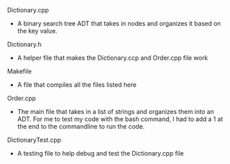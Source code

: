 Dictionary.cpp
- A binary search tree ADT that takes in nodes and organizes it based on the key value.

Dictionary.h
- A helper file that makes the Dictionary.ccp and Order.cpp file work

Makefile
- A file that compiles all the files listed here

Order.cpp
- The main file that takes in a list of strings and organizes them into an ADT. For me to test my code with the bash command, I had to add a 1 at the end to the commandline to run the code.

DictionaryTest.cpp
- A testing file to help debug and test the Dictionary.cpp file
